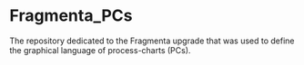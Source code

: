 # Fragmenta_PCs
The repository dedicated to the Fragmenta upgrade that was used to define the graphical language of process-charts (PCs).
